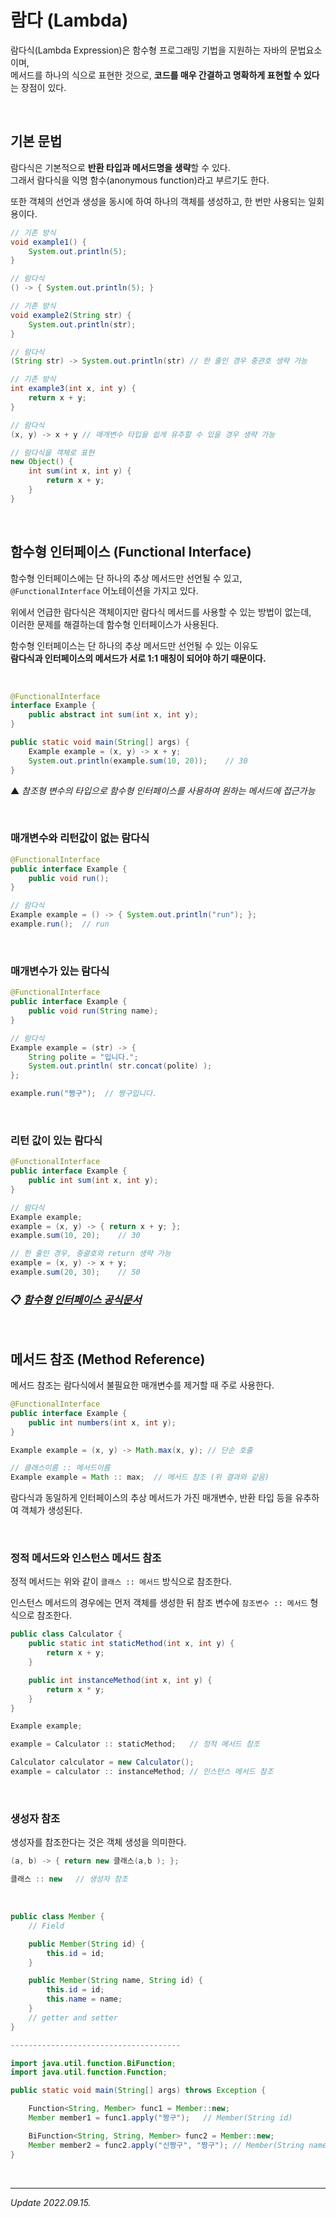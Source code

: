 # 람다 (Lambda)

람다식(Lambda Expression)은 함수형 프로그래밍 기법을 지원하는 자바의 문법요소이며,  
메서드를 하나의 식으로 표현한 것으로, **코드를 매우 간결하고 명확하게 표현할 수 있다**는 장점이 있다.

<br>

## 기본 문법

람다식은 기본적으로 **반환 타입과 메서드명을 생략**할 수 있다.  
그래서 람다식을 익명 함수(anonymous function)라고 부르기도 한다.

또한 객체의 선언과 생성을 동시에 하여 하나의 객체를 생성하고, 한 번만 사용되는 일회용이다.

```java
// 기존 방식
void example1() {
    System.out.println(5);
}

// 람다식
() -> { System.out.println(5); }
```

```java
// 기존 방식
void example2(String str) {
    System.out.println(str);
}

// 람다식
(String str) -> System.out.println(str) // 한 줄인 경우 중관호 생략 가능
```

```java
// 기존 방식
int example3(int x, int y) {
    return x + y;
}

// 람다식
(x, y) -> x + y // 매개변수 타입을 쉽게 유추할 수 있을 경우 생략 가능

// 람다식을 객체로 표현
new Object() {
    int sum(int x, int y) {
        return x + y;
    }
}
```

<br>

## 함수형 인터페이스 (Functional Interface)

함수형 인터페이스에는 단 하나의 추상 메서드만 선언될 수 있고,  
```@FunctionalInterface``` 어노테이션을 가지고 있다.

위에서 언급한 람다식은 객체이지만 람다식 메서드를 사용할 수 있는 방법이 없는데,  
이러한 문제를 해결하는데 함수형 인터페이스가 사용된다.

함수형 인터페이스는 단 하나의 추상 메서드만 선언될 수 있는 이유도  
**람다식과 인터페이스의 메서드가 서로 1:1 매칭이 되어야 하기 때문이다.**

<br>

```java
@FunctionalInterface
interface Example {
    public abstract int sum(int x, int y);
}

public static void main(String[] args) {
    Example example = (x, y) -> x + y;
    System.out.println(example.sum(10, 20));    // 30
}
```
▲ _참조형 변수의 타입으로 함수형 인터페이스를 사용하여 원하는 메서드에 접근가능_


<br>

### 매개변수와 리턴값이 없는 람다식

```java
@FunctionalInterface
public interface Example {
    public void run();
}

// 람다식
Example example = () -> { System.out.println("run"); };
example.run();  // run
```

<br>

### 매개변수가 있는 람다식

```java
@FunctionalInterface
public interface Example {
    public void run(String name);
}

// 람다식
Example example = (str) -> {
    String polite = "입니다.";
    System.out.println( str.concat(polite) );
};

example.run("짱구");  // 짱구입니다.
```

<br>

### 리턴 값이 있는 람다식

```java
@FunctionalInterface
public interface Example {
    public int sum(int x, int y);
}

// 람다식
Example example;
example = (x, y) -> { return x + y; };
example.sum(10, 20);    // 30

// 한 줄인 경우, 중괄호와 return 생략 가능
example = (x, y) -> x + y; 
example.sum(20, 30);    // 50
```

### 📋 [**_함수형 인터페이스 공식문서_**](https://docs.oracle.com/javase/8/docs/api/java/util/function/package-summary.html)

<br>

## 메서드 참조 (Method Reference)

메서드 참조는 람다식에서 불필요한 매개변수를 제거할 때 주로 사용한다.

```java
@FunctionalInterface
public interface Example {
    public int numbers(int x, int y);
}

Example example = (x, y) -> Math.max(x, y); // 단순 호출

// 클래스이름 :: 메서드이름
Example example = Math :: max;  // 메서드 참조 (위 결과와 같음)
```

람다식과 동일하게 인터페이스의 추상 메서드가 가진 매개변수, 반환 타입 등을 유추하여 객체가 생성된다.

<br>

### 정적 메서드와 인스턴스 메서드 참조

정적 메서드는 위와 같이 ```클래스 :: 메서드``` 방식으로 참조한다.

인스턴스 메서드의 경우에는 먼저 객체를 생성한 뒤 참조 변수에 ```참조변수 :: 메서드``` 형식으로 참조한다.

```java
public class Calculator {
    public static int staticMethod(int x, int y) {
        return x + y;
    }

    public int instanceMethod(int x, int y) {
        return x * y;
    }
}

Example example;

example = Calculator :: staticMethod;   // 정적 메서드 참조

Calculator calculator = new Calculator();
example = calculator :: instanceMethod; // 인스턴스 메서드 참조
```

<br>

### 생성자 참조

생성자를 참조한다는 것은 객체 생성을 의미한다.

```java
(a, b) -> { return new 클래스(a,b ); };

클래스 :: new   // 생성자 참조
```

<br>

```java
public class Member {
    // Field

    public Member(String id) {
        this.id = id;
    }

    public Member(String name, String id) {
        this.id = id;
        this.name = name;
    }
    // getter and setter
}

--------------------------------------

import java.util.function.BiFunction;
import java.util.function.Function;

public static void main(String[] args) throws Exception {

    Function<String, Member> func1 = Member::new;
    Member member1 = func1.apply("짱구");   // Member(String id)

    BiFunction<String, String, Member> func2 = Member::new;
    Member member2 = func2.apply("신짱구", "짱구"); // Member(String name, String id)
}
```

<br>

***

_Update 2022.09.15._